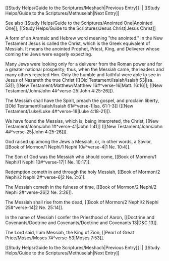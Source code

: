 [[Study Helps/Guide to the Scriptures/Meshach|Previous Entry]]  ||  [[Study Helps/Guide to the Scriptures/Methuselah|Next Entry]]

 See also [[Study Helps/Guide to the Scriptures/Anointed One|Anointed One]]; [[Study Helps/Guide to the Scriptures/Jesus Christ|Jesus Christ]]

 A form of an Aramaic and Hebrew word meaning "the anointed." In the New Testament Jesus is called the Christ, which is the Greek equivalent of Messiah. It means the anointed Prophet, Priest, King, and Deliverer whose coming the Jews were eagerly expecting.

 Many Jews were looking only for a deliverer from the Roman power and for a greater national prosperity; thus, when the Messiah came, the leaders and many others rejected Him. Only the humble and faithful were able to see in Jesus of Nazareth the true Christ ([[Old Testament/Isaiah/Isaiah 53|Isa. 53]]; [[New Testament/Matthew/Matthew 16#^verse-16|Matt. 16:16]]; [[New Testament/John/John 4#^verse-25|John 4:25-26]]).

 The Messiah shall have the Spirit, preach the gospel, and proclaim liberty, [[Old Testament/Isaiah/Isaiah 61#^verse-1|Isa. 61:1-3]] ([[New Testament/Luke/Luke 4#^verse-18|Luke 4:18-21]]).

 We have found the Messias, which is, being interpreted, the Christ, [[New Testament/John/John 1#^verse-41|John 1:41]] ([[New Testament/John/John 4#^verse-25|John 4:25-26]]).

 God raised up among the Jews a Messiah, or, in other words, a Savior, [[Book of Mormon/1 Nephi/1 Nephi 10#^verse-4|1 Ne. 10:4]].

 The Son of God was the Messiah who should come, [[Book of Mormon/1 Nephi/1 Nephi 10#^verse-17|1 Ne. 10:17]].

 Redemption cometh in and through the holy Messiah, [[Book of Mormon/2 Nephi/2 Nephi 2#^verse-6|2 Ne. 2:6]].

 The Messiah cometh in the fulness of time, [[Book of Mormon/2 Nephi/2 Nephi 2#^verse-26|2 Ne. 2:26]].

 The Messiah shall rise from the dead, [[Book of Mormon/2 Nephi/2 Nephi 25#^verse-14|2 Ne. 25:14]].

 In the name of Messiah I confer the Priesthood of Aaron, [[Doctrine and Covenants/Doctrine and Covenants/Doctrine and Covenants 13|D&C 13]].

 The Lord said, I am Messiah, the King of Zion, [[Pearl of Great Price/Moses/Moses 7#^verse-53|Moses 7:53]].

[[Study Helps/Guide to the Scriptures/Meshach|Previous Entry]]  ||  [[Study Helps/Guide to the Scriptures/Methuselah|Next Entry]]